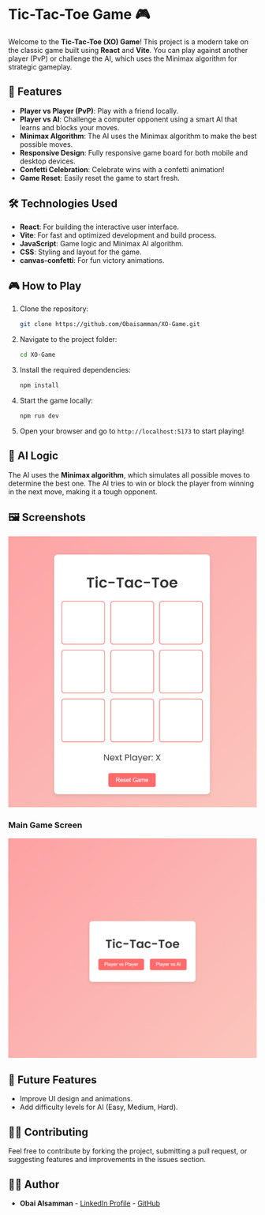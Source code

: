 
# Tic-Tac-Toe Game 🎮

Welcome to the **Tic-Tac-Toe (XO) Game**! This project is a modern take on the classic game built using **React** and **Vite**. You can play against another player (PvP) or challenge the AI, which uses the Minimax algorithm for strategic gameplay.

## 🚀 Features

- **Player vs Player (PvP)**: Play with a friend locally.
- **Player vs AI**: Challenge a computer opponent using a smart AI that learns and blocks your moves.
- **Minimax Algorithm**: The AI uses the Minimax algorithm to make the best possible moves.
- **Responsive Design**: Fully responsive game board for both mobile and desktop devices.
- **Confetti Celebration**: Celebrate wins with a confetti animation!
- **Game Reset**: Easily reset the game to start fresh.

## 🛠️ Technologies Used

- **React**: For building the interactive user interface.
- **Vite**: For fast and optimized development and build process.
- **JavaScript**: Game logic and Minimax AI algorithm.
- **CSS**: Styling and layout for the game.
- **canvas-confetti**: For fun victory animations.

## 🎮 How to Play

1. Clone the repository:

   ```bash
   git clone https://github.com/Obaisamman/XO-Game.git
   ```

2. Navigate to the project folder:

   ```bash
   cd XO-Game
   ```

3. Install the required dependencies:

   ```bash
   npm install
   ```

4. Start the game locally:

   ```bash
   npm run dev
   ```

5. Open your browser and go to `http://localhost:5173` to start playing!

## 🤖 AI Logic

The AI uses the **Minimax algorithm**, which simulates all possible moves to determine the best one. The AI tries to win or block the player from winning in the next move, making it a tough opponent.

## 🖼️ Screenshots
![XO-Game](GamePlay.png)

### Main Game Screen
![XO-Game](XO-Game.png)

## 🚀 Future Features

- Improve UI design and animations.
- Add difficulty levels for AI (Easy, Medium, Hard).

## 👨‍💻 Contributing

Feel free to contribute by forking the project, submitting a pull request, or suggesting features and improvements in the issues section.


## 🧑‍💻 Author

- **Obai Alsamman** - [LinkedIn Profile](https://www.linkedin.com/in/obaisamman) - [GitHub](https://github.com/Obaisamman)

